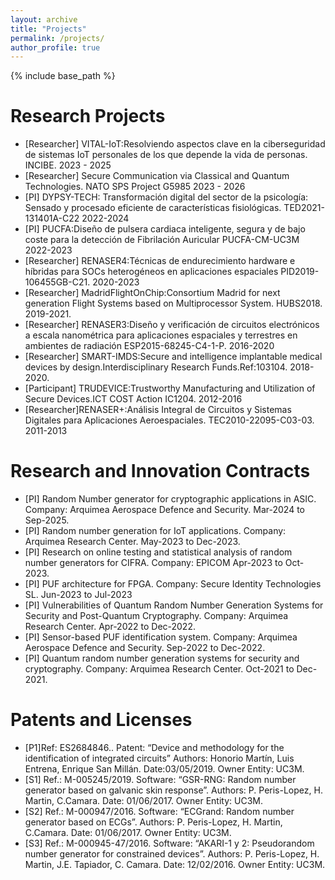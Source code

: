 ```yaml
---
layout: archive
title: "Projects"
permalink: /projects/
author_profile: true
---
```


{% include base_path %}

Research Projects
======
- [Researcher] VITAL-IoT:Resolviendo aspectos clave en la ciberseguridad de sistemas IoT personales de los que depende la vida de personas. INCIBE. 2023 - 2025 
- [Researcher] Secure Communication via Classical and Quantum Technologies. NATO SPS Project G5985 2023 - 2026 
- [PI] DYPSY-TECH: Transformación digital del sector de la psicología: Sensado y procesado eficiente de características fisiológicas. TED2021-131401A-C22 2022-2024
- [PI] PUCFA:Diseño de pulsera cardiaca inteligente, segura y de bajo coste para la detección de Fibrilación Auricular PUCFA-CM-UC3M 2022-2023
- [Researcher] RENASER4:Técnicas de endurecimiento hardware e híbridas para SOCs heterogéneos en aplicaciones espaciales  PID2019-106455GB-C21. 2020-2023
- [Researcher] MadridFlightOnChip:Consortium Madrid for next generation Flight Systems based on Multiprocessor System. HUBS2018. 2019-2021.
- [Researcher] RENASER3:Diseño y verificación de circuitos electrónicos a escala nanométrica para aplicaciones espaciales y terrestres en ambientes de radiación ESP2015-68245-C4-1-P. 2016-2020
- [Researcher] SMART-IMDS:Secure and intelligence implantable medical devices by design.Interdisciplinary Research Funds.Ref:103104. 2018-2020. 
- [Participant] TRUDEVICE:Trustworthy Manufacturing and Utilization of Secure Devices.ICT COST Action IC1204. 2012-2016 
- [Researcher]RENASER+:Análisis Integral de Circuitos y Sistemas Digitales para Aplicaciones Aeroespaciales. TEC2010-22095-C03-03. 2011-2013  

Research and Innovation Contracts
======
- [PI] Random Number generator for cryptographic applications in ASIC. Company: Arquimea Aerospace Defence and Security. Mar-2024 to Sep-2025.
- [PI] Random number generation for IoT applications. Company: Arquimea Research Center. May-2023 to Dec-2023.
- [PI] Research on online testing and statistical analysis of random number generators for CIFRA. Company: EPICOM Apr-2023 to Oct-2023.
- [PI] PUF architecture for FPGA. Company: Secure Identity Technologies SL. Jun-2023 to Jul-2023  
- [PI] Vulnerabilities of Quantum Random Number Generation Systems for Security and Post-Quantum Cryptography. Company: Arquimea Research Center. Apr-2022 to Dec-2022.
- [PI] Sensor-based PUF identification system. Company: Arquimea Aerospace Defence and Security. Sep-2022 to Dec-2022.
- [PI] Quantum random number generation systems for security and cryptography. Company: Arquimea Research Center. Oct-2021 to Dec-2021.

Patents and Licenses
======

- [P1]Ref: ES2684846.. Patent: “Device and methodology for the identification of integrated circuits” Authors: Honorio Martín, Luis Entrena, Enrique San Millán. Date:03/05/2019. Owner Entity: UC3M.
- [S1] Ref.: M-005245/2019. Software: “GSR-RNG: Random number generator based on galvanic skin response”. Authors: P. Peris-Lopez, H. Martin, C.Camara. Date: 01/06/2017. Owner Entity: UC3M.
- [S2] Ref.: M-000947/2016. Software: “ECGrand: Random number generator based on ECGs”. Authors: P. Peris-Lopez, H. Martin, C.Camara. Date: 01/06/2017. Owner Entity: UC3M.
- [S3] Ref.: M-000945-47/2016. Software: “AKARI-1 y 2: Pseudorandom number generator for constrained devices”. Authors: P. Peris-Lopez, H. Martin, J.E. Tapiador, C. Camara. Date: 12/02/2016. Owner Entity: UC3M.

